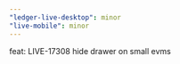 ```yaml
---
"ledger-live-desktop": minor
"live-mobile": minor
---
```


feat: LIVE-17308 hide drawer on small evms
